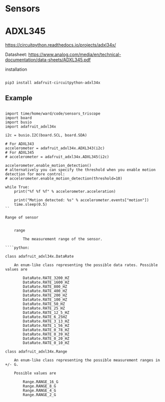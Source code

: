 # Sensors 



# ADXL345

https://circuitpython.readthedocs.io/projects/adxl34x/

Datasheet: https://www.analog.com/media/en/technical-documentation/data-sheets/ADXL345.pdf

installation 

``` python:

pip3 install adafruit-circuitpython-adxl34x

```

## Example 


```python:

import time/home/ward/code/sensors_triscope
import board
import busio
import adafruit_adxl34x

i2c = busio.I2C(board.SCL, board.SDA)

# For ADXL343
accelerometer = adafruit_adxl34x.ADXL343(i2c)
# For ADXL345
# accelerometer = adafruit_adxl34x.ADXL345(i2c)

accelerometer.enable_motion_detection()
# alternatively you can specify the threshold when you enable motion detection for more control:
# accelerometer.enable_motion_detection(threshold=10)

while True:
    print("%f %f %f" % accelerometer.acceleration)

    print("Motion detected: %s" % accelerometer.events["motion"])
    time.sleep(0.5)
``

Range of sensor


    range

        The measurement range of the sensor.

````python:

class adafruit_adxl34x.DataRate

    An enum-like class representing the possible data rates. Possible values are

        DataRate.RATE_3200_HZ
        DataRate.RATE_1600_HZ
        DataRate.RATE_800_HZ
        DataRate.RATE_400_HZ
        DataRate.RATE_200_HZ
        DataRate.RATE_100_HZ
        DataRate.RATE_50_HZ
        DataRate.RATE_25_HZ
        DataRate.RATE_12_5_HZ
        DataRate.RATE_6_25HZ
        DataRate.RATE_3_13_HZ
        DataRate.RATE_1_56_HZ
        DataRate.RATE_0_78_HZ
        DataRate.RATE_0_39_HZ
        DataRate.RATE_0_20_HZ
        DataRate.RATE_0_10_HZ

class adafruit_adxl34x.Range

    An enum-like class representing the possible measurement ranges in +/- G.

    Possible values are

        Range.RANGE_16_G
        Range.RANGE_8_G
        Range.RANGE_4_G
        Range.RANGE_2_G
```



 

